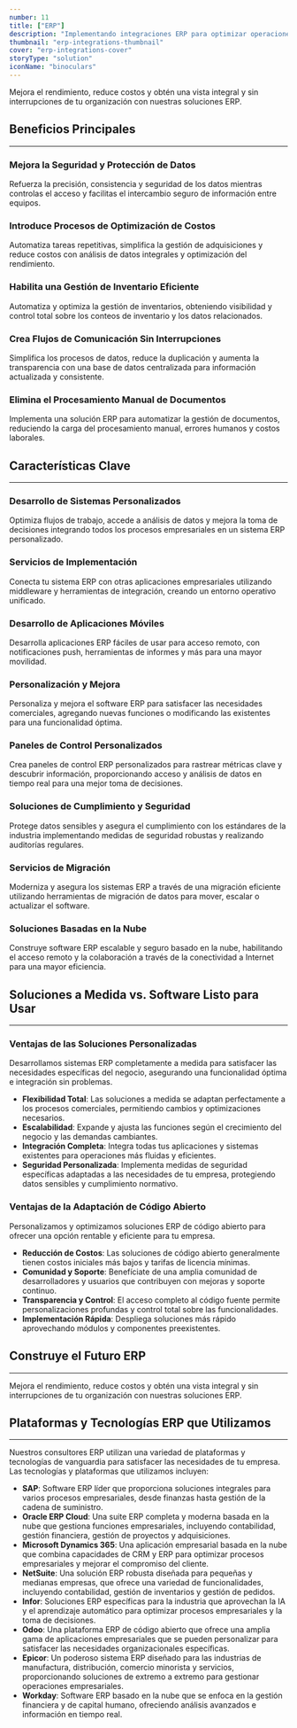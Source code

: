 ```yaml
---
number: 11
title: ["ERP"]
description: "Implementando integraciones ERP para optimizar operaciones, mejorar la eficiencia y apoyar los objetivos estratégicos del negocio."
thumbnail: "erp-integrations-thumbnail"
cover: "erp-integrations-cover"
storyType: "solution"
iconName: "binoculars"
---
```


Mejora el rendimiento, reduce costos y obtén una vista integral y sin interrupciones de tu organización con nuestras soluciones ERP.

## Beneficios Principales

---

### Mejora la Seguridad y Protección de Datos

Refuerza la precisión, consistencia y seguridad de los datos mientras controlas el acceso y facilitas el intercambio seguro de información entre equipos.

### Introduce Procesos de Optimización de Costos

Automatiza tareas repetitivas, simplifica la gestión de adquisiciones y reduce costos con análisis de datos integrales y optimización del rendimiento.

### Habilita una Gestión de Inventario Eficiente

Automatiza y optimiza la gestión de inventarios, obteniendo visibilidad y control total sobre los conteos de inventario y los datos relacionados.

### Crea Flujos de Comunicación Sin Interrupciones

Simplifica los procesos de datos, reduce la duplicación y aumenta la transparencia con una base de datos centralizada para información actualizada y consistente.

### Elimina el Procesamiento Manual de Documentos

Implementa una solución ERP para automatizar la gestión de documentos, reduciendo la carga del procesamiento manual, errores humanos y costos laborales.

## Características Clave

---

### Desarrollo de Sistemas Personalizados

Optimiza flujos de trabajo, accede a análisis de datos y mejora la toma de decisiones integrando todos los procesos empresariales en un sistema ERP personalizado.

### Servicios de Implementación

Conecta tu sistema ERP con otras aplicaciones empresariales utilizando middleware y herramientas de integración, creando un entorno operativo unificado.

### Desarrollo de Aplicaciones Móviles

Desarrolla aplicaciones ERP fáciles de usar para acceso remoto, con notificaciones push, herramientas de informes y más para una mayor movilidad.

### Personalización y Mejora

Personaliza y mejora el software ERP para satisfacer las necesidades comerciales, agregando nuevas funciones o modificando las existentes para una funcionalidad óptima.

### Paneles de Control Personalizados

Crea paneles de control ERP personalizados para rastrear métricas clave y descubrir información, proporcionando acceso y análisis de datos en tiempo real para una mejor toma de decisiones.

### Soluciones de Cumplimiento y Seguridad

Protege datos sensibles y asegura el cumplimiento con los estándares de la industria implementando medidas de seguridad robustas y realizando auditorías regulares.

### Servicios de Migración

Moderniza y asegura los sistemas ERP a través de una migración eficiente utilizando herramientas de migración de datos para mover, escalar o actualizar el software.

### Soluciones Basadas en la Nube

Construye software ERP escalable y seguro basado en la nube, habilitando el acceso remoto y la colaboración a través de la conectividad a Internet para una mayor eficiencia.

## Soluciones a Medida vs. Software Listo para Usar

---

### Ventajas de las Soluciones Personalizadas

Desarrollamos sistemas ERP completamente a medida para satisfacer las necesidades específicas del negocio, asegurando una funcionalidad óptima e integración sin problemas.

- **Flexibilidad Total**: Las soluciones a medida se adaptan perfectamente a los procesos comerciales, permitiendo cambios y optimizaciones necesarios.
- **Escalabilidad**: Expande y ajusta las funciones según el crecimiento del negocio y las demandas cambiantes.
- **Integración Completa**: Integra todas tus aplicaciones y sistemas existentes para operaciones más fluidas y eficientes.
- **Seguridad Personalizada**: Implementa medidas de seguridad específicas adaptadas a las necesidades de tu empresa, protegiendo datos sensibles y cumplimiento normativo.

### Ventajas de la Adaptación de Código Abierto

Personalizamos y optimizamos soluciones ERP de código abierto para ofrecer una opción rentable y eficiente para tu empresa.

- **Reducción de Costos**: Las soluciones de código abierto generalmente tienen costos iniciales más bajos y tarifas de licencia mínimas.
- **Comunidad y Soporte**: Benefíciate de una amplia comunidad de desarrolladores y usuarios que contribuyen con mejoras y soporte continuo.
- **Transparencia y Control**: El acceso completo al código fuente permite personalizaciones profundas y control total sobre las funcionalidades.
- **Implementación Rápida**: Despliega soluciones más rápido aprovechando módulos y componentes preexistentes.

## Construye el Futuro ERP

---

Mejora el rendimiento, reduce costos y obtén una vista integral y sin interrupciones de tu organización con nuestras soluciones ERP.

## Plataformas y Tecnologías ERP que Utilizamos

---

Nuestros consultores ERP utilizan una variedad de plataformas y tecnologías de vanguardia para satisfacer las necesidades de tu empresa. Las tecnologías y plataformas que utilizamos incluyen:

- **SAP**: Software ERP líder que proporciona soluciones integrales para varios procesos empresariales, desde finanzas hasta gestión de la cadena de suministro.
- **Oracle ERP Cloud**: Una suite ERP completa y moderna basada en la nube que gestiona funciones empresariales, incluyendo contabilidad, gestión financiera, gestión de proyectos y adquisiciones.
- **Microsoft Dynamics 365**: Una aplicación empresarial basada en la nube que combina capacidades de CRM y ERP para optimizar procesos empresariales y mejorar el compromiso del cliente.
- **NetSuite**: Una solución ERP robusta diseñada para pequeñas y medianas empresas, que ofrece una variedad de funcionalidades, incluyendo contabilidad, gestión de inventarios y gestión de pedidos.
- **Infor**: Soluciones ERP específicas para la industria que aprovechan la IA y el aprendizaje automático para optimizar procesos empresariales y la toma de decisiones.
- **Odoo**: Una plataforma ERP de código abierto que ofrece una amplia gama de aplicaciones empresariales que se pueden personalizar para satisfacer las necesidades organizacionales específicas.
- **Epicor**: Un poderoso sistema ERP diseñado para las industrias de manufactura, distribución, comercio minorista y servicios, proporcionando soluciones de extremo a extremo para gestionar operaciones empresariales.
- **Workday**: Software ERP basado en la nube que se enfoca en la gestión financiera y de capital humano, ofreciendo análisis avanzados e información en tiempo real.
